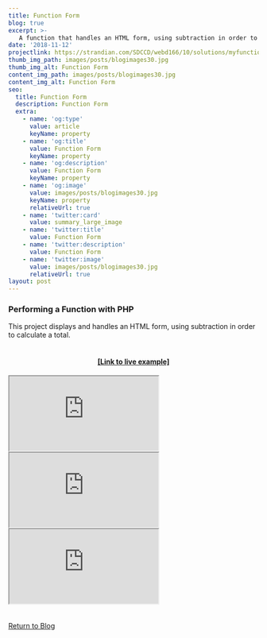 ```yaml
---
title: Function Form
blog: true
excerpt: >-
   A function that handles an HTML form, using subtraction in order to calculate a total.
date: '2018-11-12'
projectlink: https://strandian.com/SDCCD/webd166/10/solutions/myfunction.php
thumb_img_path: images/posts/blogimages30.jpg
thumb_img_alt: Function Form
content_img_path: images/posts/blogimages30.jpg
content_img_alt: Function Form
seo:
  title: Function Form
  description: Function Form
  extra:
    - name: 'og:type'
      value: article
      keyName: property
    - name: 'og:title'
      value: Function Form
      keyName: property
    - name: 'og:description'
      value: Function Form
      keyName: property
    - name: 'og:image'
      value: images/posts/blogimages30.jpg
      keyName: property
      relativeUrl: true
    - name: 'twitter:card'
      value: summary_large_image
    - name: 'twitter:title'
      value: Function Form
    - name: 'twitter:description'
      value: Function Form
    - name: 'twitter:image'
      value: images/posts/blogimages30.jpg
      relativeUrl: true
layout: post
---
```


### Performing a Function with PHP
This project displays and handles an HTML form, using subtraction in order to calculate a total.
<br />
<br />

<h4 align="center"><a href="https://strandian.com/SDCCD/webd166/10/solutions/myfunction.php" target="_blank">[Link to live example]</a></h4>
<div id="hideweb1">
  <div class="thumbnail-container" title="Web Development Portfolio"><a href="https://strandian.com/SDCCD/webd166/10/solutions/myfunction.php" target="_blank">
    <div class="thumbnail">
      <iframe sandbox src="https://strandian.com/SDCCD/webd166/10/solutions/myfunction.php" onload="this.style.opacity = 1"></iframe>
    </div>
    </a> </div>
</div>
<div id="hideweb2">
  <div class="thumbnail-container" title="Web Development Portfolio"><a href="https://strandian.com/SDCCD/webd166/10/solutions/myfunction.php" target="_blank">
    <div class="thumbnail">
      <iframe sandbox src="https://strandian.com/SDCCD/webd166/10/solutions/myfunction.php" onload="this.style.opacity = 1"></iframe>
    </div>
    </a> </div>
</div>
<div id="hideweb3">
  <div class="thumbnail-container" title="Web Development Portfolio"><a href="https://strandian.com/SDCCD/webd166/10/solutions/myfunction.php" target="_blank">
    <div class="thumbnail">
      <iframe sandbox src="https://strandian.com/SDCCD/webd166/10/solutions/myfunction.php" onload="this.style.opacity = 1"></iframe>
    </div>
    </a> </div>
</div>

<!-- Lorem ipsum dolor sit amet, consectetur adipiscing elit, sed do eiusmod tempor incididunt ut labore et dolore magna aliqua. Arcu ac tortor dignissim convallis. Enim lobortis scelerisque fermentum dui faucibus. Arcu bibendum at varius vel. In arcu cursus euismod quis viverra nibh cras pulvinar mattis.

<p class="codepen" data-height="300" data-default-tab="html,result" data-slug-hash="ZEXyOEj" data-user="strandian" style="height: 300px; box-sizing: border-box; display: flex; align-items: center; justify-content: center; border: 2px solid; margin: 1em 0; padding: 1em;">
  <span>See the Pen <a href="https://codepen.io/strandian/pen/ZEXyOEj">
  Calculator with JavaScript</a> by Ian Strand (<a href="https://codepen.io/strandian">@strandian</a>)
  on <a href="https://codepen.io">CodePen</a>.</span>
</p> -->

<br />
<br />
<a class="button" href="/blog/">
  Return to Blog
</a>

<script async src="https://cpwebassets.codepen.io/assets/embed/ei.js"></script>